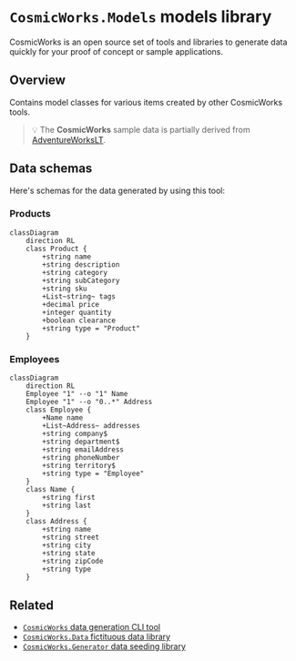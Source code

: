 # `CosmicWorks.Models` models library

CosmicWorks is an open source set of tools and libraries to generate data quickly for your proof of concept or sample applications.

## Overview

Contains model classes for various items created by other CosmicWorks tools.

> 💡 The **CosmicWorks** sample data is partially derived from [AdventureWorksLT](https://github.com/microsoft/sql-server-samples/tree/master/samples/databases/adventure-works).

## Data schemas

Here's schemas for the data generated by using this tool:

### Products

```mermaid
classDiagram
    direction RL
    class Product {
        +string name
        +string description
        +string category
        +string subCategory
        +string sku
        +List~string~ tags
        +decimal price
        +integer quantity
        +boolean clearance
        +string type = "Product"
    }
```

### Employees

```mermaid
classDiagram
    direction RL
    Employee "1" --o "1" Name
    Employee "1" --o "0..*" Address
    class Employee {
        +Name name
        +List~Address~ addresses
        +string company$
        +string department$
        +string emailAddress
        +string phoneNumber
        +string territory$
        +string type = "Employee"
    }
    class Name {
        +string first
        +string last
    }
    class Address {
        +string name
        +string street
        +string city
        +string state
        +string zipCode
        +string type
    }
```

## Related

- [`CosmicWorks` data generation CLI tool](https://www.nuget.org/packages/cosmicworks)
- [`CosmicWorks.Data` fictituous data library](https://www.nuget.org/packages/cosmicworks.data)
- [`CosmicWorks.Generator` data seeding library](https://www.nuget.org/packages/cosmicworks.generator)
